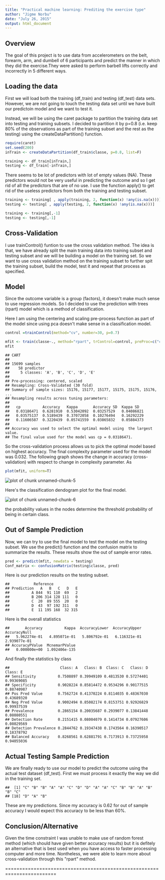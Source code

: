 ```yaml
---
title: "Practical machine learning: Prediting the exercise type"
author: "Jigme Norbu"
date: "July 26, 2015"
output: html_document
---
```


## Overview

The goal of this project is to use data from accelerometers on the belt, forearm, arm, and dumbell of 6 participants and predict the manner in which they did the exercise.They were asked to perform barbell lifts correctly and incorrectly in 5 different ways. 


## Loading the data 

First we will load both the training (df_train) and testing (df_test) data sets. However, we are not going to touch the testing data set until we have built our predictoin model and we want to test it.



Instead, we will be using the caret package to partition the training data set into testing and training subsets. I decided to partition it by p=0.8 (i.e. keep 80% of the observations as part of the training subset and the rest as the testing) using the createDataPartition() function.


```r
require(caret)
set.seed(200)
inTrain <- createDataPartition(df_train$classe, p=0.8, list=F)

training <- df_train[inTrain,]
testing <- df_train[-inTrain,]
```

There seems to be lot of predictors with lot of empty values (NA). These predictors would not be very useful in predicting the outcome and so I get rid of all the predictors that are of no use. I use the function apply() to get rid of the useless predictors from both the training and testing subset.


```r
training <- training[ , apply(training, 2, function(x) !any(is.na(x)))]
testing <- testing[ , apply(testing, 2, function(x) !any(is.na(x)))]

training <- training[,-1]
testing <- testing[,-1]
```


## Cross-Validation

I use trainControl() funtion to use the cross validation method. The idea is that, we have already split the main training data into training subset and testing subset and we will be building a model on the training set. So we want to use cross validation method on the training subset to further spit the training subset, build the model, test it and repeat that process as specified. 

## Model

Since the outcome variable is a group (factors), it doesn't make much sense to use regression models. So I decided to use the prediction with trees (rpart) model which is a method of classification. 

Here I am using the centering and scaling pre-process function as part of the model since using pca doesn't make sense in a classification model. 
 

```r
control =trainControl(method="cv", number=30, p=0.7)

mfit <- train(classe~., method="rpart", trControl=control, preProc=c("center","scale"), data = training)
mfit
```

```
## CART 
## 
## 15699 samples
##    58 predictor
##     5 classes: 'A', 'B', 'C', 'D', 'E' 
## 
## Pre-processing: centered, scaled 
## Resampling: Cross-Validated (30 fold) 
## Summary of sample sizes: 15176, 15177, 15177, 15175, 15175, 15176, ... 
## Resampling results across tuning parameters:
## 
##   cp          Accuracy   Kappa       Accuracy SD  Kappa SD  
##   0.03186471  0.6281910  0.53042092  0.03257529   0.04086821
##   0.03575137  0.5189439  0.37072058  0.10276494   0.16292229
##   0.11606587  0.3220439  0.05741559  0.03865832   0.05884373
## 
## Accuracy was used to select the optimal model using  the largest value.
## The final value used for the model was cp = 0.03186471.
```

So the cross-validation process allows us to pick the optimal model based on highest accuracy. The final complexity parameter used for the model was 0.032. The following graph shows the change in accuracy (cross-validation) with respect to change in complexity parameter. As 


```r
plot(mfit, uniform=T)
```

<img src="figure/unnamed-chunk-5-1.png" title="plot of chunk unnamed-chunk-5" alt="plot of chunk unnamed-chunk-5" style="display: block; margin: auto;" />

Here's the classification dendogram plot for the final model.

<img src="figure/unnamed-chunk-6-1.png" title="plot of chunk unnamed-chunk-6" alt="plot of chunk unnamed-chunk-6" style="display: block; margin: auto;" />

the probability values in the nodes determine the threshold probability of being in certain class. 

## Out of Sample Prediction

Now, we can try to use the final model to test the model on the testing subset. We use the predict() function and the confusion matrix to summarize the results. These results show the out of sample error rates.


```r
pred <- predict(mfit, newdata = testing)
Conf_matrix <- confusionMatrix(testing$classe, pred)
```

Here is our prediction results on the testing subset.

```
##           Reference
## Prediction   A   B   C   D   E
##          A 844  91 110  69   2
##          B 206 314 128 111   0
##          C  20  89 555  20   0
##          D  43  97 192 311   0
##          E  11 195 168  32 315
```

Here is the overall statistics

```
##       Accuracy          Kappa  AccuracyLower  AccuracyUpper   AccuracyNull 
##   5.962274e-01   4.895071e-01   5.806792e-01   6.116321e-01   2.939077e-01 
## AccuracyPValue  McnemarPValue 
##   0.000000e+00  1.092406e-135
```

And finally the statistics by class

```
##                       Class: A   Class: B  Class: C   Class: D   Class: E
## Sensitivity          0.7508897 0.39949109 0.4813530 0.57274401 0.99369085
## Specificity          0.9028224 0.85814472 0.9534296 0.90177515 0.88740987
## Pos Pred Value       0.7562724 0.41370224 0.8114035 0.48367030 0.43689320
## Neg Pred Value       0.9002494 0.85082174 0.8153751 0.92926829 0.99937539
## Prevalence           0.2865154 0.20035687 0.2939077 0.13841448 0.08080551
## Detection Rate       0.2151415 0.08004079 0.1414734 0.07927606 0.08029569
## Detection Prevalence 0.2844762 0.19347438 0.1743564 0.16390517 0.18378792
## Balanced Accuracy    0.8268561 0.62881791 0.7173913 0.73725958 0.94055036
```


## Actual Testing Sample Prediction 

We are finally ready to use our model to predict the outcome using the actual test dataset (df_test). First we must process it exactly the way we did in the training set. 

 

```
##  [1] "C" "B" "B" "A" "A" "C" "D" "D" "A" "A" "C" "B" "B" "A" "B" "B" "C"
## [18] "D" "A" "B"
```

These are my predictions. Since my accuracy is 0.62 for out of sample accuracy I would expect this accuracy to be less than 60%. 

## Conclusion/Alternative

Given the time constraint I was unable to make use of random forest method (which should have given better accuracy results) but it is defitely an alternative that is best used when you have access to faster processing computer and more time. Nontheless, we were able to learn more about cross-validation through this "rpart" method.


========================================================================


